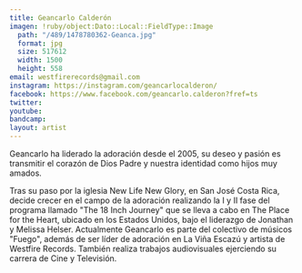 ```yaml
---
title: Geancarlo Calderón
imagen: !ruby/object:Dato::Local::FieldType::Image
  path: "/489/1478780362-Geanca.jpg"
  format: jpg
  size: 517612
  width: 1500
  height: 558
email: westfirerecords@gmail.com
instagram: https://instagram.com/geancarlocalderon/
facebook: https://www.facebook.com/geancarlo.calderon?fref=ts
twitter: 
youtube: 
bandcamp: 
layout: artist
---
```


<p>Geancarlo ha liderado la adoración desde el 2005, su deseo y pasión es transmitir el corazón de Dios Padre y nuestra identidad como hijos muy amados.</p><p><span>Tras su paso por la iglesia New Life New Glory, en San José Costa Rica, decide crecer en el campo de la adoración realizando la I y II fase del programa llamado "The 18 Inch Journey" que se lleva a cabo en The Place for the Heart, ubicado en los Estados Unidos, bajo el liderazgo de Jonathan y Melissa Helser. Actualmente Geancarlo es parte del colectivo de músicos "Fuego", además de ser líder de adoración en La Viña Escazú y artista de Westfire Records. También realiza trabajos audiovisuales ejerciendo su carrera de Cine y Televisión.</span></p>